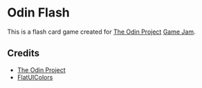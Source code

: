 # Odin Flash
This is a flash card game created for [The Odin Project](https://www.theodinproject.com/) [Game Jam](https://itch.io/jam/top-jam-1).

## Credits
- [The Odin Project](https://www.theodinproject.com/)
- [FlatUIColors](https://flatuicolors.com/)
